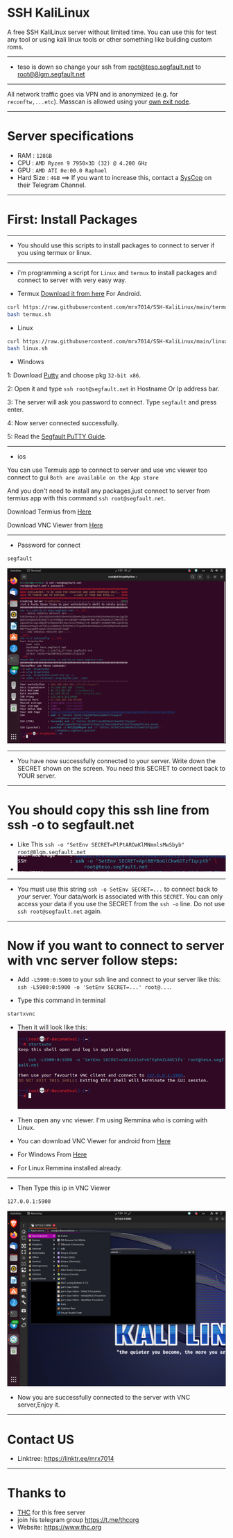 # SSH KaliLinux
A free SSH KaliLinux server without limited time. You can use this for test any tool or using kali linux tools or other something like building custom roms.
____________

- teso is down so change your ssh from root@teso.segfault.net to root@8lgm.segfault.net
____________
All network traffic goes via VPN and is anonymized (e.g. for `reconftw,...etc`). Masscan is allowed using your [own exit node](https://thc.org/segfault/wireguard).
____________
# Server specifications
- RAM : `128GB`
- CPU : `AMD Ryzen 9 7950×3D (32) @ 4.200 GHz`
- GPU : `AMD ATI 0e:00.0 Raphael`
- Hard Size : `4GB` ==> If you want to increase this, contact a [SysCop](https://t.me/thcorg) on their Telegram Channel.
____________
# First: Install Packages
____________
- You should use this scripts to install packages to connect to server if you using termux or linux.
____________

- i'm programming a script for `Linux` and `termux` to install packages and connect to server with very easy way.

- Termux <a href="https://github.com/termux/termux-app/releases">Download it from here</a> For Android.
```sh
curl https://raw.githubusercontent.com/mrx7014/SSH-KaliLinux/main/termux.sh >> termux.sh
bash termux.sh
```

- Linux

```sh
curl https://raw.githubusercontent.com/mrx7014/SSH-KaliLinux/main/linux.sh >> linux.sh
bash linux.sh
```

- Windows

1: Download <a href="https://www.chiark.greenend.org.uk/~sgtatham/putty/latest.html">Putty</a> and choose pkg `32-bit x86`.

2: Open it and type `ssh root@segfault.net` in Hostname Or Ip address bar.

3: The server will ask you password to connect. Type `segfault` and press enter.

4: Now server connected successfully. 

5: Read the [Segfault PuTTY Guide](https://www.thc.org/segfault/faq/putty/).

____________

- ios

You can use Termuis app to connect to server and use vnc viewer too connect to gui `Both are available on the App store`

And you don't need to install any packages,just connect to server from termius app with this command `ssh root@segfault.net`.

Download Termius from <a href="https://apps.apple.com/us/app/termius-terminal-ssh-client/id549039908">Here</a>

Download VNC Viewer from <a href="https://apps.apple.com/us/app/vnc-viewer-remote-desktop/id352019548">Here</a>

____________

- Password for connect
```sh
segfault
```
<img src="img/server.png"></a>
____________

- You have now successfully connected to your server. Write down the SECRET shown on the screen. You need this SECRET to connect back to YOUR server.
____________
# You should copy this ssh line from ssh -o to segfault.net
- Like This `ssh -o "SetEnv SECRET=PlPtAROaKlMNmnlsMwSbyb" root@8lgm.segfault.net`
- <img src="img/ssh.jpg"></a>
____________
- You must use this string `ssh -o SetEnv SECRET=...` to connect back to _your_ server. Your data/work is associated with this `SECRET`. You can only access your data if you use the SECRET from the `ssh -o` line. Do not use `ssh root@segfault.net` again.
____________
# Now if you want to connect to server with vnc server follow steps:
- Add `-L5900:0:5900` to your ssh line and connect to your server like this: `ssh -L5900:0:5900 -o 'SetEnv SECRET=...' root@...`.

- Type this command in terminal
```sh 
startxvnc
```
- Then it will look like this:  
<img src="img/sshvnc.jpg"></a>
- Then open any vnc viewer. I'm using Remmina who is coming with Linux.

- You can download VNC Viewer for android from <a href="https://play.google.com/store/apps/details?id=com.realvnc.viewer.android&hl=en_US&pli=1">Here</a>

- For Windows From <a href="https://www.realvnc.com/en/connect/download/viewer/windows/">Here</a>

- For Linux Remmina installed already.

____________

- Then Type this ip in VNC Viewer

```sh
127.0.0.1:5900
```
<img src="img/sshdisplay.png"></a>
- Now you are successfully connected to the server with VNC server,Enjoy it.
____________
# Contact US
- Linktree: https://linktr.ee/mrx7014
____________
# Thanks to 
- [THC](https://www.thc.org) for this free server
- join his telegram group https://t.me/thcorg
- Website: https://www.thc.org
